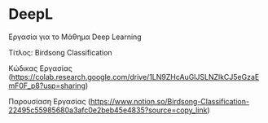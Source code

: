 # DeepL

Εργασία για το Μάθημα Deep Learning

Τίτλος: Birdsong Classification


Κώδικας Εργασίας (https://colab.research.google.com/drive/1LN9ZHcAuGlJSLNZlkCJ5eGzaEmF0F_p8?usp=sharing)

Παρουσίαση Εργασίας (https://www.notion.so/Birdsong-Classification-22495c55985680a3afc0e2beb45e4835?source=copy_link)



